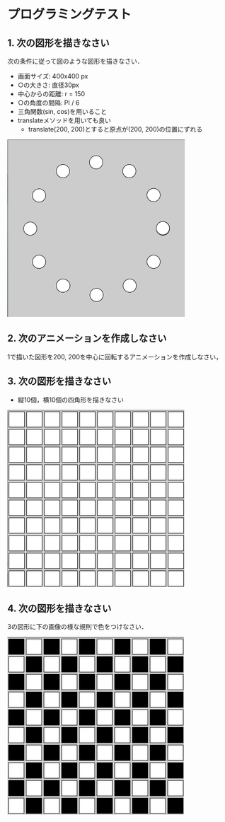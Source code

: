 # プログラミングテスト
## 1. 次の図形を描きなさい
次の条件に従って図のような図形を描きなさい．

* 画面サイズ: 400x400 px
* ○の大きさ: 直径30px
* 中心からの距離: r = 150
* ○の角度の間隔: PI / 6
* 三角関数(sin, cos)を用いること
* translateメソッドを用いても良い
	* translate(200, 200)とすると原点が(200, 200)の位置にずれる

![](img/1.png)

## 2. 次のアニメーションを作成しなさい
1で描いた図形を200, 200を中心に回転するアニメーションを作成しなさい，

## 3. 次の図形を描きなさい
* 縦10個，横10個の四角形を描きなさい

![](img/3.png)

## 4. 次の図形を描きなさい
3の図形に下の画像の様な規則で色をつけなさい．

![](img/4.png)